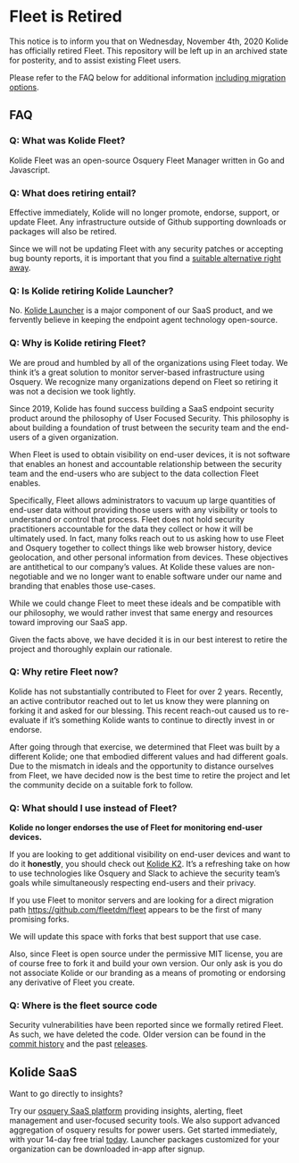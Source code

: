 # Fleet is Retired

This notice is to inform you that on Wednesday, November 4th, 2020 Kolide has
officially retired Fleet. This repository will be left up in an archived state
for posterity, and to assist existing Fleet users.

Please refer to the FAQ below for additional information [including
migration options](#q-what-should-i-use-instead-of-fleet).

## FAQ

### Q: What was Kolide Fleet?

Kolide Fleet was an open-source Osquery Fleet Manager written in Go and Javascript.

### Q: What does retiring entail?

Effective immediately, Kolide will no longer promote, endorse,
support, or update Fleet. Any infrastructure outside of Github
supporting downloads or packages will also be retired.

Since we will not be updating Fleet with any security patches or
accepting bug bounty reports, it is important that you find a
[suitable alternative right
away](#q-what-should-i-use-instead-of-fleet).

### Q: Is Kolide retiring Kolide Launcher?

No. [Kolide Launcher](https://github.com/kolide/launcher) is a major
component of our SaaS product, and we fervently believe in keeping the
endpoint agent technology open-source.

### Q: Why is Kolide retiring Fleet?

We are proud and humbled by all of the organizations using Fleet
today.  We think it’s a great solution to monitor server-based
infrastructure using Osquery. We recognize many organizations depend
on Fleet so retiring it was not a decision we took lightly.

Since 2019, Kolide has found success building a SaaS endpoint security
product around the philosophy of User Focused Security. This
philosophy is about building a foundation of trust between the
security team and the end-users of a given organization.

When Fleet is used to obtain visibility on end-user devices, it is not
software that enables an honest and accountable relationship between
the security team and the end-users who are subject to the data
collection Fleet enables.

Specifically, Fleet allows administrators to vacuum up large
quantities of end-user data without providing those users with any
visibility or tools to understand or control that process. Fleet does
not hold security practitioners accountable for the data they collect
or how it will be ultimately used.  In fact, many folks reach out to
us asking how to use Fleet and Osquery together to collect things like
web browser history, device geolocation, and other personal
information from devices. These objectives are antithetical to our
company’s values. At Kolide these values are non-negotiable and we no
longer want to enable software under our name and branding that
enables those use-cases.

While we could change Fleet to meet these ideals and be compatible
with our philosophy, we would rather invest that same energy and
resources toward improving our SaaS app.

Given the facts above, we have decided it is in our best interest to retire
the project and thoroughly explain our rationale.

### Q: Why retire Fleet now?

Kolide has not substantially contributed to Fleet for over 2 years.
Recently, an active contributor reached out to let us know they were
planning on forking it and asked for our blessing. This recent
reach-out caused us to re-evaluate if it’s something Kolide wants to
continue to directly invest in or endorse.

After going through that exercise, we determined that Fleet was built by a
different Kolide; one that embodied different values and had different goals.
Due to the mismatch in ideals and the opportunity to distance ourselves from
Fleet, we have decided now is the best time to retire the project and let the
community decide on a suitable fork to follow.

### Q: What should I use instead of Fleet?

**Kolide no longer endorses the use of Fleet for monitoring end-user devices.**

If you are looking to get additional visibility on end-user devices
and want to do it **honestly**, you should check out [Kolide
K2](https://kolide.com).  It’s a refreshing take on how to use
technologies like Osquery and Slack to achieve the security team’s
goals while simultaneously respecting end-users and their privacy.

If you use Fleet to monitor servers and are looking for a direct
migration path https://github.com/fleetdm/fleet appears to be the
first of many promising forks.

We will update this space with forks that best
support that use case.

Also, since Fleet is open source under the permissive MIT license, you
are of course free to fork it and build your own version. Our only ask
is you do not associate Kolide or our branding as a means of promoting
or endorsing any derivative of Fleet you create.


### Q: Where is the fleet source code

Security vulnerabilities have been reported since we formally retired
Fleet. As such, we have deleted the code. Older version can be found
in the [commit history](https://github.com/kolide/fleet/commits/master)
and the past [releases](https://github.com/kolide/fleet/releases).

## Kolide SaaS

Want to go directly to insights?

Try our [osquery SaaS
platform](https://kolide.com/?utm_source=oss&utm_medium=readme&utm_campaign=fleet)
providing insights, alerting, fleet management and user-focused
security tools. We also support advanced aggregation of osquery
results for power users. Get started immediately, with your 14-day
free trial
[today](https://kolide.com/signup?utm_source=oss&utm_medium=readme&utm_campaign=launcher). Launcher
packages customized for your organization can be downloaded in-app
after signup.
